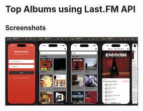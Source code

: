 # Top Albums using Last.FM API


## Screenshots

<div style="display: flex; flex-direction: 'row';">
<img src="./screenshots/1.png" width=20%>
<img src="./screenshots/2.png" width=20%>
<img src="./screenshots/3.png" width=20%>
<img src="./screenshots/4.png" width=20%>
<!-- <img src="./screenshots/5.png" width=20%> -->

<div style="display: flex; flex-direction: 'row';">
<img src="./screenshots/6.png" width=20%>

</div>


</div>
